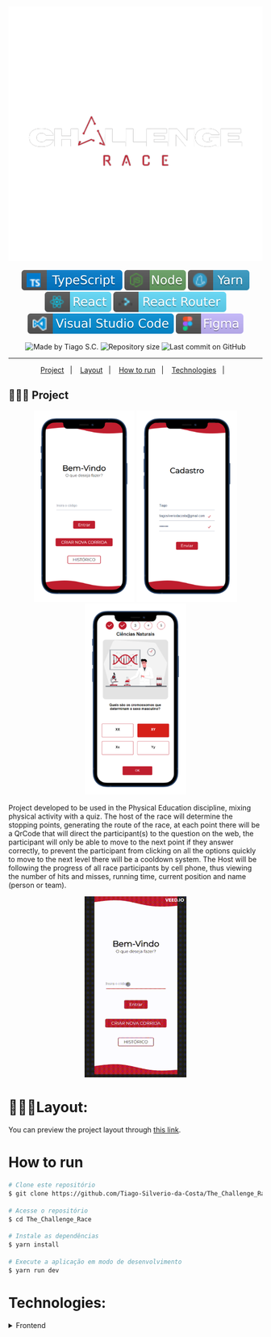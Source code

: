 
<div align="center">
    <img src=".github\ChallengeRace__3_-removebg-preview.png" width="600px"/>
</div>


<p align="center">
<img alt="badge typescript" src=".github\badge-typescript.svg">
<img alt="badge node" src=".github\badge-node.svg">
<img alt="badge yarn" src=".github\yarn.svg">
<img alt="badge react" src=".github\badge-react.svg">
<img alt="badge react router" src=".github\badge-router.svg">
<img alt="badge vscode" src=".github\badge-visual_studio_code.svg">
<img alt="badge figma" src=".github\figma.svg">
</p>

<p align="center">
<img alt="Made by Tiago S.C." src="https://img.shields.io/badge/made%20by-Tiago%20S.C.-%20?color=6942c3">
<img alt="Repository size" src="https://img.shields.io/github/repo-size/Tiago-Silverio-da-Costa/Web_Mobile_Corrida?color=6942c3">
<img alt="Last commit on GitHub" src="https://img.shields.io/github/last-commit/Tiago-Silverio-da-Costa/Web_Mobile_Corrida?color=6942c3">
</p>

---

<p align="center">
  <a href="#-project">Project</a>&nbsp;&nbsp;&nbsp;|&nbsp;&nbsp;&nbsp;
  <a href="#-layout">Layout</a>&nbsp;&nbsp;&nbsp;|&nbsp;&nbsp;&nbsp;
  <a href="#-howtorun">How to run</a>&nbsp;&nbsp;&nbsp;|&nbsp;&nbsp;&nbsp;
  <a href="#-technologies">Technologies</a>&nbsp;&nbsp;&nbsp;|&nbsp;&nbsp;&nbsp;
</p>



## 👨🏽‍💻 Project

<div align="center">
    <img src=".github\home.png" width="200px"/>
    <img src=".github\Register.png" width="200px"/>
    <img src=".github\quiz.png" width="200px"/>
</div>

Project developed to be used in the Physical Education discipline, mixing physical activity with a quiz. The host of the race will determine the stopping points, generating the route of the race, at each point there will be a QrCode that will direct the participant(s) to the question on the web,
the participant will only be able to move to the next point if they answer correctly, to prevent the participant from clicking on all the options quickly to move to the next level there will be a cooldown system. The Host will be following the progress of all race participants by cell phone,
thus viewing the number of hits and misses, running time, current position and name (person or team).

<p align="center">
    <img alt="gif-mobile" src=".github\gif-mobile.gif" width="40%">    
</p>

# 👨🏽‍🎨Layout:
You can preview the project layout through [this link](https://www.figma.com/file/7MmJduA2ZcpwIxwrQ7fOW1/App---Runners-(mescla)?node-id=38%3A259).

# How to run

```bash
# Clone este repositório
$ git clone https://github.com/Tiago-Silverio-da-Costa/The_Challenge_Race

# Acesse o repositório
$ cd The_Challenge_Race

# Instale as dependências
$ yarn install

# Execute a aplicação em modo de desenvolvimento
$ yarn run dev

```

# Technologies:
<details>
  <summary>Frontend</summary>

- [Typescript](https://www.typescriptlang.org/)
- [React](https://pt-br.reactjs.org/)
- [React Router](https://www.npmjs.com/package/react-router-dom)
- [ESLint](https://eslint.org/)
- [Prettier](https://prettier.io/)
- [VS Code](https://code.visualstudio.com/)

</details>
